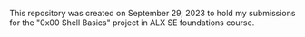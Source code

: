 This repository was created on September 29, 2023 to hold my submissions for the "0x00 Shell Basics" project in ALX SE foundations course.